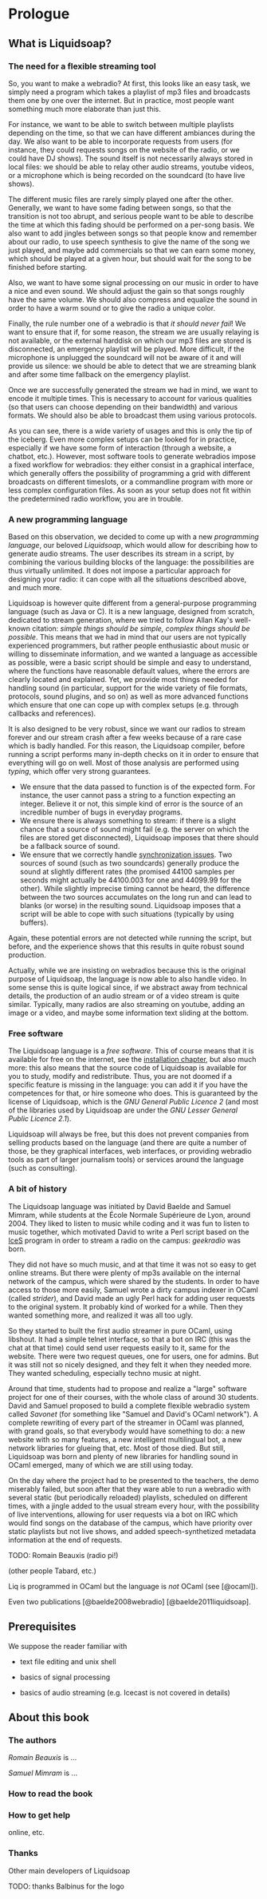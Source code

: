 Prologue
========

What is Liquidsoap?
-------------------

### The need for a flexible streaming tool

So, you want to make a webradio? At first, this looks like an easy task, we
simply need a program which takes a playlist of mp3 files and broadcasts them
one by one over the internet. But in practice, most people want something much
more elaborate than just this.

For instance, we want to be able to switch between multiple playlists depending
on the time, so that we can have different ambiances during the day. We also
want to be able to incorporate requests from users (for instance, they could
requests songs on the website of the radio, or we could have DJ shows). The
sound itself is not necessarily always stored in local files: we should be able
to relay other audio streams, youtube videos, or a microphone which is being
recorded on the soundcard (to have live shows).

The different music files are rarely simply played one after the
other. Generally, we want to have some fading between songs, so that the
transition is not too abrupt, and serious people want to be able to describe the
time at which this fading should be performed on a per-song basis. We also want
to add jingles between songs so that people know and remember about our radio,
to use speech synthesis to give the name of the song we just played, and maybe
add commercials so that we can earn some money, which should be played at a
given hour, but should wait for the song to be finished before starting.

Also, we want to have some signal processing on our music in order to have a
nice and even sound. We should adjust the gain so that songs roughly have the
same volume. We should also compress and equalize the sound in order to have a
warm sound or to give the radio a unique color.

Finally, the rule number one of a webradio is that _it should never fail_! We
want to ensure that if, for some reason, the stream we are usually relaying is
not available, or the external harddisk on which our mp3 files are stored is
disconnected, an emergency playlist will be played. More difficult, if the
microphone is unplugged the soundcard will not be aware of it and will provide
us silence: we should be able to detect that we are streaming blank and after
some time fallback on the emergency playlist.

Once we are successfully generated the stream we had in mind, we want to encode
it multiple times. This is necessary to account for various qualities (so that
users can choose depending on their bandwidth) and various formats. We should
also be able to broadcast them using various protocols.

As you can see, there is a wide variety of usages and this is only the tip of
the iceberg. Even more complex setups can be looked for in practice, especially
if we have some form of interaction (through a website, a chatbot,
etc.). However, most software tools to generate webradios impose a fixed
workflow for webradios: they either consist in a graphical interface, which
generally offers the possibility of programming a grid with different broadcasts
on different timeslots, or a commandline program with more or less complex
configuration files. As soon as your setup does not fit within the predetermined
radio workflow, you are in trouble.

### A new programming language

Based on this observation, we decided to come up with a new _programming
language_, our beloved _Liquidsoap_, which would allow for describing how to
generate audio streams. The user describes its stream in a script, by combining
the various building blocks of the language: the possibilities are thus
virtually unlimited. It does not impose a particular approach for designing your
radio: it can cope with all the situations described above, and much more.

Liquidsoap is however quite different from a general-purpose programming
language (such as Java or C). It is a new language, designed from scratch,
dedicated to stream generation, where we tried to follow Allan Kay's well-known
citation: _simple things should be simple, complex things should be
possible_. This means that we had in mind that our users are not typically
experienced programmers, but rather people enthusiastic about music or willing
to disseminate information, and we wanted a language as accessible as possible,
were a basic script should be simple and easy to understand, where the functions
have reasonable default values, where the errors are clearly located and
explained. Yet, we provide most things needed for handling sound (in particular,
support for the wide variety of file formats, protocols, sound plugins, and so
on) as well as more advanced functions which ensure that one can cope up with
complex setups (e.g. through callbacks and references).

It is also designed to be very robust, since we want our radios to stream
forever and our stream crash after a few weeks because of a rare case which is
badly handled. For this reason, the Liquidsoap compiler, before running a script
performs many in-depth checks on it in order to ensure that everything will go
on well. Most of those analysis are performed using _typing_, which offer very
strong guarantees.

- We ensure that the data passed to function is of the expected form. For
  instance, the user cannot pass a string to a function expecting an integer.
  Believe it or not, this simple kind of error is the source of an incredible
  number of bugs in everyday programs.
- We ensure there is always something to stream: if there is a slight chance
  that a source of sound might fail (e.g. the server on which the files are
  stored get disconnected), Liquidsoap imposes that there should be a fallback
  source of sound.
- We ensure that we correctly handle [synchronization issues](#clocks). Two
  sources of sound (such as two soundcards) generally produce the sound at
  slightly different rates (the promised 44100 samples per seconds might
  actually be 44100.003 for one and 44099.99 for the other). While slightly
  imprecise timing cannot be heard, the difference between the two sources
  accumulates on the long run and can lead to blanks (or worse) in the resulting
  sound. Liquidsoap imposes that a script will be able to cope with such
  situations (typically by using buffers).

Again, these potential errors are not detected while running the script, but
before, and the experience shows that this results in quite robust sound
production.

Actually, while we are insisting on webradios because this is the original
purpose of Liquidsoap, the language is now able to also handle video. In some
sense this is quite logical since, if we abstract away from technical details,
the production of an audio stream or of a video stream is quite
similar. Typically, many radios are also streaming on youtube, adding an image
or a video, and maybe some information text sliding at the bottom.

### Free software

The Liquidsoap language is a _free software_. This of course means that it is
available for free on the internet, see the [installation
chapter](#chap:installation), but also much more: this also means that the
source code of Liquidsoap is available for you to study, modify and
redistribute. Thus, you are not doomed if a specific feature is missing in the
language: you can add it if you have the competences for that, or hire someone
who does. This is guaranteed by the license of Liquidsoap, which is the _GNU
General Public Licence 2_ (and most of the libraries used by Liquidsoap are
under the _GNU Lesser General Public Licence 2.1_).

Liquidsoap will always be free, but this does not prevent companies from selling
products based on the language (and there are quite a number of those, be they
graphical interfaces, web interfaces, or providing webradio tools as part of
larger journalism tools) or services around the language (such as consulting).

### A bit of history

The Liquidsoap language was initiated by David Baelde and Samuel Mimram, while
students at the École Normale Supérieure de Lyon, around 2004. They liked to
listen to music while coding and it was fun to listen to music together, which
motivated David to write a Perl script based on the
[IceS](http://icecast.org/ices/) program in order to stream a radio on the
campus: _geekradio_ was born.

They did not have so much music, and at that time it was not so easy to get
online streams. But there were plenty of mp3s available on the internal network
of the campus, which were shared by the students. In order to have access to
those more easily, Samuel wrote a dirty campus indexer in OCaml (called
_strider_), and David made an ugly Perl hack for adding user requests to the
original system. It probably kind of worked for a while. Then they wanted
something more, and realized it was all too ugly.

So they started to built the first audio streamer in pure OCaml, using
libshout. It had a simple telnet interface, so that a bot on IRC (this was the
chat at that time) could send user requests easily to it, same for the
website. There were two request queues, one for users, one for admins. But it
was still not so nicely designed, and they felt it when they needed more. They
wanted scheduling, especially techno music at night.

Around that time, students had to propose and realize a "large" software project
for one of their courses, with the whole class of around 30 students. David and
Samuel proposed to build a complete flexible webradio system called _Savonet_
(for something like "Samuel and David's OCaml network"). A complete rewriting of
every part of the streamer in OCaml was planned, with grand goals, so that
everybody would have something to do: a new website with so many features, a new
intelligent multilingual bot, a new network libraries for glueing that,
etc. Most of those died. But still, Liquidsoap was born and plenty of new
libraries for handling sound in OCaml emerged, many of which we are still using
today.

On the day where the project had to be presented to the teachers, the demo
miserably failed, but soon after that they ware able to run a webradio with
several static (but periodically reloaded) playlists, scheduled on different
times, with a jingle added to the usual stream every hour, with the possibility
of live interventions, allowing for user requests via a bot on IRC which would
find songs on the database of the campus, which have priority over static
playlists but not live shows, and added speech-synthetized metadata information
at the end of requests.


TODO: Romain Beauxis (radio pi!)

(other people Tabard, etc.)

Liq is programmed in OCaml but the language is _not_ OCaml (see [@ocaml]).

Even two publications [@baelde2008webradio] [@baelde2011liquidsoap].

Prerequisites
-------------

We suppose the reader familiar with

-   text file editing and unix shell

-   basics of signal processing

-   basics of audio streaming (e.g. Icecast is not covered in details)


About this book
---------------

### The authors

*Romain Beauxis* is \...

*Samuel Mimram* is \...

### How to read the book



### How to get help

online, etc.

### Thanks

Other main developers of Liquidsoap

TODO: thanks Balbinus for the logo
